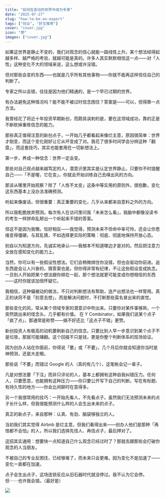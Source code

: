```yaml
---
title: "如何在变动的世界中成为专家"
date: "2025-07-27"
slug: "how-to-be-an-expert"
tags: ["创业", "好文推荐"]
cover: "cover.jpg"
icon: "😎"
images: ["cover.jpg"]
---
```

如果这世界是静止不变的，我们对观念的信心就能一路线性上升。某个想法经得起越多样、越严格的考验，就越可能是真的。许多人其实默默相信这一点——对「人性」这种变化不大的领域来说，这么想或许没错。



但对那些会变的东西——也就是几乎所有其他事物——你就不能再这样信任自己的判断了。



专家之所以会错，往往是因为他们精通的，是一个早已过期的世界。



有办法避免这种情况吗？能不能不被过时信念困住？答案是——可以，但得靠一点方法。



我曾经花了将近十年投资早期新创，而颇具讽刺的是，要在这领域成功，靠的正是不断砍掉重练信念的能力。



那些真正值得注意的新创点子，一开始几乎都看起来像烂主意，原因很简单：世界才刚变，而这个变化刚好让它从坏变成了对。我花了很多时间学会分辨这种「翻盘」，而这套技巧，其实也能套用在一切新想法上。



第一步，养成一种信念：世界一定会变。



那些对自己观点越来越笃定的人，潜意识里其实是认定世界静止。只要你不时提醒自己——「不是喔，它在变」，你就会开始训练自己去嗅出风的方向。



那该从哪里开始观察？除了「人性不太变」这条中等实用的原则外，很抱歉，变化这东西基本上没办法准确预测。



听起来像废话，但很重要：真正重要的变化，几乎从来都来自意料之外的方向。



所以我乾脆放弃预测。每次有人在访问里问我「未来怎么看」，我脑中都像没读书的考生一样拼命乱掰出一个听起来不错的答案。



但这不是因为我懒。恰好相反——我觉得，预测未来不但命中率可怜，还会让你思维变得僵硬。与其乱猜，不如选择更实际的策略：彻底、彻底地保持开放心态。



别自以为知道方向，先诚实地承认——我根本不知道哪边才是对的。然后把注意力全放在感知变化的能力上。



当然，你可以有一些假设性想法。它们会稍微绑住你没错，但也会驱动你前进。追东西是会让人兴奋的，猜答案也是。但你得非常有纪律，不让这些假设变成执念。
一旦别人开始把某个想法跟你绑在一起，那个想法就更可能变成你想相信的东西——这时你就该加倍怀疑它。



我相信，这种偏被动的做法，不只对判断想法有帮助，连产出想法也一样管用。真正的诀窍不是「刻意去想」，而是解决问题时，不打断那些莫名冒出来的直觉。



那些变化的风，常从某个领域专家的潜意识中吹出来。只要你对某件事够熟，一个突然跳出来的怪念头，几乎都有价值。
在 Y Combinator，如果我们说某个点子「疯了点」，那通常是称赞——搞不好还比「这点子不错」更赞。



新创投资人有极高的动机要刷新自己的信念。只要比别人早一步意识到某个点子不是垃圾，那就可能赚翻。这个回报不只是钱，更是你整个判断体系的现场验证。



因为创办人站在你面前，你得说「要」或「不要」，几个月后你就会知道你当时是神预测，还是大走眼。



那些说「不要」而错过 Google 的人（真的有几个），这笔帐会记一辈子。



凡是对想法要「下注」而非只评论的人，基本上都拥有这种自我纠错压力。任何人，只要愿意，也能拥有这种压力——你只要公开写下自己的判断。写在有标题、有持久性的地方——你会比闲聊时在意得多。



另一个我很常用的技巧：一开始先看人，不先看点子。虽然我们无法预测未来的点子长什么样，但我很能预测什么样的人会生出未来的点子。



真正的新点子，来自那种：认真、有劲、脑袋够独立的人。



当初我们其实觉得 Airbnb 是烂主意，但我们看得出来——创办人他们是那种「再怪都不会怕」的人，所以我们选择先信人、再信点子，最后押对了。



这招其实通用：想要快一点知道自己什么观念已经过时了？那就去跟那些会打破你观念的人当朋友。



不被自己的专业反困住，已经够难了，而未来只会更难。因为变化不是加速了——变化一直都在加速。



点子会生出点子，这场连锁反应从旧石器时代就没停过。我不认为它会停。
但⋯⋯也许我会错。（最好是）




![](https://prod-files-secure.s3.us-west-2.amazonaws.com/112d0858-5090-4d34-a606-b75eb8d65fd2/46476355-9cf3-4e99-9b7a-3531bc426380/1000202064.png?X-Amz-Algorithm=AWS4-HMAC-SHA256&X-Amz-Content-Sha256=UNSIGNED-PAYLOAD&X-Amz-Credential=ASIAZI2LB4666C3TTWQH%2F20250805%2Fus-west-2%2Fs3%2Faws4_request&X-Amz-Date=20250805T171356Z&X-Amz-Expires=3600&X-Amz-Security-Token=IQoJb3JpZ2luX2VjECkaCXVzLXdlc3QtMiJIMEYCIQDkdoq9XbssFBtB42QRaImAbMQ%2B59qz5gWDtUGJrsSywgIhALzZn7xfxfJ03F1hR01RGwIvtWlWcwJMr77O%2FrmkWbKlKv8DCGIQABoMNjM3NDIzMTgzODA1IgwCDuJv6r170PxLgjMq3APBMYa7%2BZwpZq%2F0ntoeKg2KybodWYrIhV8XSOd0ZkHY%2BHrn4CZ4GzH9YQu87FQjNfg4Bda4kNqu3689bFMMYevEhAlBpkaNk5oFMgCK%2FFzTIW%2FZPntDu9t6J0YYZFPLVapK629GqQB%2FX0yvZNO6pGcnv%2B1967VzZBJHR%2FGE5jFt%2FRJLF0PHbBEGHjy7D37fR%2B3V6LKYCDDzRLQhgpwQUVqvXiLE9lDZBPtjVIRKzEQm9eAM%2BiNgDeDAJdqD%2Bgpep5xhgybK%2BzryPiDDL%2FgMIRaGEUNI1elVJBjyhCFC3Oqsj0rUbPmY61vGNmB3HKzPqz7RNXYZD9N5XPad2VQPyrI3FB5n4Q6fyX1q29T38QnRif2GwZn2z3TvifFMOHClDPKirhK4sDqV%2FGbB3zmlV51iSdY1torQFzUtDJIxSxzy%2FZ8Fc6bVnFuoUQiX3E7fZKxZlqMlCIQgsdpnE6LyBJaQhdyodIUfWCEiYBMpWBMZvPoNM1L94Z2N%2BRJV%2F5k5BmXzULIuYSW9DO4E0gCp32rJciRyxL1BfDAdP8DBWqTIufPNhrCCvwhAvKWP5kRy%2F%2FLu8nUa2D403ACeppsuVHaaP%2FmWTPPqoBsqQDpFmLA%2FRarHVBQ1XdbfN5m9dTCy4cjEBjqkAVlEGp7FgCG5AUUsfVFilo5465tXQKHg2zbolhS8SAymJOtsYtF0FVjUlKZd4saTnwq7tkZcsWJmYjOXaqseLXxO4yCjsJxC7VBSMrvOC55LKY5l1RKHDopGW7%2FnjSFDW3KUkCFKlErpx7W%2BK97tkv3uSlx1g59g4knyKhJBXdxjiyBA7uh9H7373d59g0dXOrY1wBoDnc8SZKZKgiwaIHfVW8RW&X-Amz-Signature=75eb98b7175b88d0fd8497e2d3c7bb37b6b5c800b190c8523093e2458e06df38&X-Amz-SignedHeaders=host&x-amz-checksum-mode=ENABLED&x-id=GetObject)

